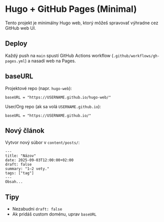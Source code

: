 # Hugo + GitHub Pages (Minimal)

Tento projekt je minimálny Hugo web, ktorý môžeš spravovať výhradne cez GitHub web UI.

## Deploy
Každý push na `main` spustí GitHub Actions workflow (`.github/workflows/gh-pages.yml`) a nasadí web na Pages.

## baseURL
Projektové repo (napr. `hugo-web`):
```
baseURL = "https://USERNAME.github.io/hugo-web/"
```
User/Org repo (ak sa volá `USERNAME.github.io`):
```
baseURL = "https://USERNAME.github.io/"
```

## Nový článok
Vytvor nový súbor v `content/posts/`:
```
---
title: "Názov"
date: 2025-09-03T12:00:00+02:00
draft: false
summary: "1–2 vety."
tags: ["tag"]
---
Obsah...
```

## Tipy
- Nezabudni `draft: false`
- Ak pridáš custom doménu, uprav `baseURL`